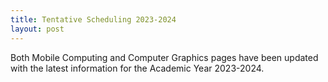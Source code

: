 ```yaml
---
title: Tentative Scheduling 2023-2024
layout: post
---
```


Both Mobile Computing and Computer Graphics pages have been updated with the latest information for the Academic Year 2023-2024.

